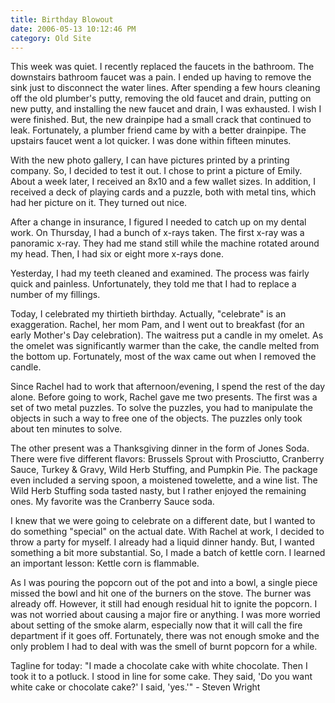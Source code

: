 ```yaml
---
title: Birthday Blowout
date: 2006-05-13 10:12:46 PM
category: Old Site
---
```


This week was quiet. I recently replaced the faucets in the bathroom. The downstairs bathroom faucet was a pain. I ended up having to remove the sink just to disconnect the water lines. After spending a few hours cleaning off the old plumber's putty, removing the old faucet and drain, putting on new putty, and installing the new faucet and drain, I was exhausted. I wish I were finished. But, the new drainpipe had a small crack that continued to leak. Fortunately, a plumber friend came by with a better drainpipe. The upstairs faucet went a lot quicker. I was done within fifteen minutes.

With the new photo gallery, I can have pictures printed by a printing company. So, I decided to test it out. I chose to print a picture of Emily. About a week later, I received an 8x10 and a few wallet sizes. In addition, I received a deck of playing cards and a puzzle, both with metal tins, which had her picture on it. They turned out nice.

After a change in insurance, I figured I needed to catch up on my dental work. On Thursday, I had a bunch of x-rays taken. The first x-ray was a panoramic x-ray. They had me stand still while the machine rotated around my head. Then, I had six or eight more x-rays done.

Yesterday, I had my teeth cleaned and examined. The process was fairly quick and painless. Unfortunately, they told me that I had to replace a number of my fillings.

Today, I celebrated my thirtieth birthday. Actually, "celebrate" is an exaggeration. Rachel, her mom Pam, and I went out to breakfast (for an early Mother's Day celebration). The waitress put a candle in my omelet. As the omelet was significantly warmer than the cake, the candle melted from the bottom up. Fortunately, most of the wax came out when I removed the candle.

Since Rachel had to work that afternoon/evening, I spend the rest of the day alone. Before going to work, Rachel gave me two presents. The first was a set of two metal puzzles. To solve the puzzles, you had to manipulate the objects in such a way to free one of the objects. The puzzles only took about ten minutes to solve.

The other present was a Thanksgiving dinner in the form of Jones Soda. There were five different flavors: Brussels Sprout with Prosciutto, Cranberry Sauce, Turkey & Gravy, Wild Herb Stuffing, and Pumpkin Pie. The package even included a serving spoon, a moistened towelette, and a wine list. The Wild Herb Stuffing soda tasted nasty, but I rather enjoyed the remaining ones. My favorite was the Cranberry Sauce soda.

I knew that we were going to celebrate on a different date, but I wanted to do something "special" on the actual date. With Rachel at work, I decided to throw a party for myself. I already had a liquid dinner handy. But, I wanted something a bit more substantial. So, I made a batch of kettle corn. I learned an important lesson: Kettle corn is flammable.

As I was pouring the popcorn out of the pot and into a bowl, a single piece missed the bowl and hit one of the burners on the stove. The burner was already off. However, it still had enough residual hit to ignite the popcorn. I was not worried about causing a major fire or anything. I was more worried about setting of the smoke alarm, especially now that it will call the fire department if it goes off. Fortunately, there was not enough smoke and the only problem I had to deal with was the smell of burnt popcorn for a while.

Tagline for today: "I made a chocolate cake with white chocolate. Then I took it to a potluck. I stood in line for some cake. They said, 'Do you want white cake or chocolate cake?' I said, 'yes.'" - Steven Wright
